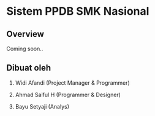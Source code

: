 # Sistem PPDB SMK Nasional

## Overview
Coming soon..

## Dibuat oleh
1. Widi Afandi (Project Manager & Programmer)

2. Ahmad Saiful H (Programmer & Designer)

3. Bayu Setyaji (Analys)

